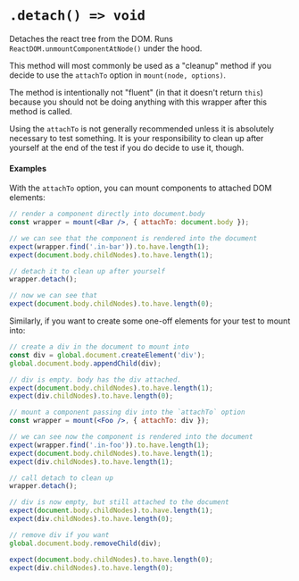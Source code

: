# `.detach() => void`

Detaches the react tree from the DOM. Runs `ReactDOM.unmountComponentAtNode()` under the hood.

This method will most commonly be used as a "cleanup" method if you decide to use the
`attachTo` option in `mount(node, options)`.

The method is intentionally not "fluent" (in that it doesn't return `this`) because you should
not be doing anything with this wrapper after this method is called.

Using the `attachTo` is not generally recommended unless it is absolutely necessary to test 
something.  It is your responsibility to clean up after yourself at the end of the test if you do
decide to use it, though.


#### Examples


With the `attachTo` option, you can mount components to attached DOM elements:
```jsx
// render a component directly into document.body
const wrapper = mount(<Bar />, { attachTo: document.body });

// we can see that the component is rendered into the document
expect(wrapper.find('.in-bar')).to.have.length(1);
expect(document.body.childNodes).to.have.length(1);

// detach it to clean up after yourself
wrapper.detach();

// now we can see that 
expect(document.body.childNodes).to.have.length(0);
```

Similarly, if you want to create some one-off elements for your test to mount into:
```jsx
// create a div in the document to mount into
const div = global.document.createElement('div');
global.document.body.appendChild(div);

// div is empty. body has the div attached.
expect(document.body.childNodes).to.have.length(1);
expect(div.childNodes).to.have.length(0);

// mount a component passing div into the `attachTo` option
const wrapper = mount(<Foo />, { attachTo: div });

// we can see now the component is rendered into the document
expect(wrapper.find('.in-foo')).to.have.length(1);
expect(document.body.childNodes).to.have.length(1);
expect(div.childNodes).to.have.length(1);

// call detach to clean up
wrapper.detach();

// div is now empty, but still attached to the document
expect(document.body.childNodes).to.have.length(1);
expect(div.childNodes).to.have.length(0);

// remove div if you want
global.document.body.removeChild(div);

expect(document.body.childNodes).to.have.length(0);
expect(div.childNodes).to.have.length(0);
```
